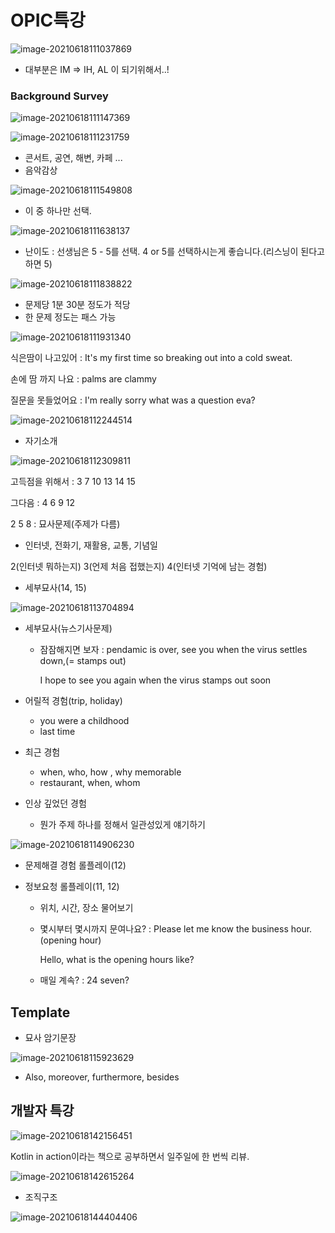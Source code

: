 # OPIC특강

![image-20210618111037869](OPIC.assets/image-20210618111037869.png)

- 대부분은 IM => IH, AL 이 되기위해서..!

### Background Survey

![image-20210618111147369](OPIC.assets/image-20210618111147369.png)

![image-20210618111231759](OPIC.assets/image-20210618111231759.png)

- 콘서트, 공연, 해변, 카페 ...
- 음악감상

![image-20210618111549808](OPIC.assets/image-20210618111549808.png)

- 이 중 하나만 선택.

![image-20210618111638137](OPIC.assets/image-20210618111638137.png)

- 난이도 : 선생님은 5 - 5를 선택. 4 or 5를 선택하시는게 좋습니다.(리스닝이 된다고 하면 5)

![image-20210618111838822](OPIC.assets/image-20210618111838822.png)

- 문제당 1분 30분 정도가 적당
- 한 문제 정도는 패스 가능

![image-20210618111931340](OPIC.assets/image-20210618111931340.png)

식은땀이 나고있어 : It's my first time so breaking out into a cold sweat.

손에 땀 까지 나요 : palms are clammy

질문을 못들었어요 : I'm really sorry what was a question eva?

![image-20210618112244514](OPIC.assets/image-20210618112244514.png)

- 자기소개

![image-20210618112309811](OPIC.assets/image-20210618112309811.png)

고득점을 위해서 : 3 7 10 13 14 15

그다음 : 4 6 9 12

2 5 8 : 묘사문제(주제가 다름)

- 인터넷, 전화기, 재활용, 교통, 기념일

2(인터넷 뭐하는지) 3(언제 처음 접했는지) 4(인터넷 기억에 남는 경험)

- 세부묘사(14, 15)

![image-20210618113704894](OPIC.assets/image-20210618113704894.png)

- 세부묘사(뉴스기사문제)

  - 잠잠해지면 보자 : pendamic is over, see you when the virus settles down,(= stamps out)

    I hope to see you again when the virus stamps out soon

- 어릴적 경험(trip, holiday)

  - you were a childhood
  - last time

- 최근 경험
  - when, who, how , why memorable
  - restaurant, when, whom

- 인상 깊었던 경험
  - 뭔가 주제 하나를 정해서 일관성있게 얘기하기

![image-20210618114906230](OPIC.assets/image-20210618114906230.png)

- 문제해결 경험 롤플레이(12)

- 정보요청 롤플레이(11, 12)

  - 위치, 시간, 장소 물어보기

  - 몇시부터 몇시까지 문여나요? : Please let me know the business hour.(opening hour)

    Hello, what is the opening hours like?

  - 매일 계속? : 24 seven?

## Template

- 묘사 암기문장

![image-20210618115923629](OPIC.assets/image-20210618115923629.png)

- Also, moreover, furthermore, besides

## 개발자 특강

![image-20210618142156451](OPIC.assets/image-20210618142156451.png)

Kotlin in action이라는 책으로 공부하면서 일주일에 한 번씩 리뷰.

![image-20210618142615264](OPIC.assets/image-20210618142615264.png)

- 조직구조

![image-20210618144404406](OPIC.assets/image-20210618144404406.png)